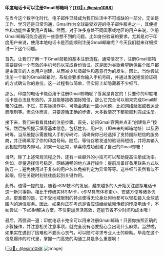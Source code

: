 **印度电话卡可以注册Gmail邮箱吗？[[TG💪+ @esim1088](https://t.me/s/esim1088)]**

在当今这个数字化时代，电子邮件已经成为我们生活中不可或缺的一部分。无论是工作、学习还是日常沟通，Gmail作为全球最受欢迎的电子邮件服务之一，其便捷性和功能性备受用户青睐。然而，对于许多身处不同国家或地区的用户来说，注册Gmail邮箱可能会遇到一些意想不到的问题，比如身份验证的要求。尤其是对于印度用户来说，使用本地电话卡是否能顺利注册Gmail邮箱呢？今天我们就来详细探讨一下这个问题。

首先，让我们了解一下Gmail邮箱的基本注册流程。通常情况下，注册Gmail邮箱需要提供一个有效的手机号码以完成身份验证。这是因为谷歌希望确保每个账户都是由真实的人类用户创建，从而减少垃圾邮件和恶意行为的发生。因此，当你尝试注册一个新的Gmail邮箱时，系统会要求你输入手机号码，并通过发送短信验证码的方式确认你的身份。这一过程看似简单，但实际上却隐藏着不少细节。

那么，印度的电话卡能否用于注册Gmail邮箱呢？答案是肯定的！只要你的印度电话卡是合法且有效的，并且能够接收国际短信，那么它完全可以用来完成Gmail邮箱的注册。不过，在实际操作中，可能会遇到一些小问题，比如网络延迟或者运营商限制等。但总体而言，只要遵循正确的步骤，大多数情况下都能顺利完成注册。

接下来，我们来看看具体的注册步骤。首先，访问Gmail官网并点击“创建账户”按钮。然后按照提示填写基本信息，包括姓名、用户名（即未来的邮箱地址）以及密码等。当系统提示需要输入手机号码时，请确保你已经选择了支持国际短信的服务商，并正确填写了你的印度号码。随后，等待谷歌发送的验证码短信，并将其输入到相应的框内即可。如果一切正常，恭喜你成功创建了自己的Gmail邮箱！

当然，除了上述常规流程之外，还有一些额外的小技巧可以帮助提高注册成功率。例如，尽量选择信号稳定、网络通畅的地方进行操作；提前准备好备用联系方式以防万一；避免使用过于复杂的用户名以免被判定为异常等等。这些细节虽然看似不起眼，但在关键时刻往往能起到关键作用。

此外，值得一提的是，随着eSIM技术的发展，越来越多的人开始关注虚拟电话卡这一新兴事物。相比于传统实体SIM卡，eSIM具有体积更小、安装方便等诸多优点。更重要的是，它不受地域限制的特点使得无论身处何地都可以轻松接入全球范围内的通信服务。因此，如果你正在考虑是否应该继续依赖传统的印度电话卡，不妨尝试一下eSIM解决方案。不仅更加灵活高效，还能节省不少时间和成本哦！

最后，再强调一遍：印度电话卡完全可以用来注册Gmail邮箱！只要你按照正确的步骤操作，并注意相关注意事项，就完全没有必要担心会出现什么麻烦。当然啦，如果实在遇到了困难也不要灰心丧气，可以随时寻求专业人士的帮助。毕竟在这个信息爆炸的时代里，掌握一门高效的沟通工具是多么重要啊！

[[TG💪+ @esim1088](https://t.me/s/esim1088) ![Image](https://i.postimg.cc/4NQfJmqS/Snipaste-2025-05-13-00-14-12.png)]